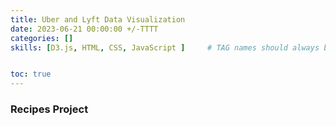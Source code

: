 ```yaml
---
title: Uber and Lyft Data Visualization
date: 2023-06-21 00:00:00 +/-TTTT
categories: []
skills: [D3.js, HTML, CSS, JavaScript ]     # TAG names should always be lowercase


toc: true
---
```

<!-- https://ginaroberg.github.io/Recipes-and-Reviews-Data-Analysis/
<object data="../assets/Final Project/index.html" width="800" height="800" type='application/pdf'></object>
assets/Final Project/index.html -->
### Recipes Project